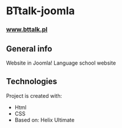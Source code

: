 # BTtalk-joomla
### www.bttalk.pl

## General info
Website in Joomla! Language school website
	
## Technologies
Project is created with:
* Html
* CSS
* Based on: Helix Ultimate
